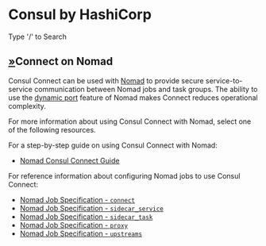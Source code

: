 # Consul by HashiCorp

Type '/' to Search

## [»](consul-by-hashicorp.md#connect-on-nomad)Connect on Nomad

Consul Connect can be used with [Nomad](https://www.nomadproject.io/) to provide secure service-to-service communication between Nomad jobs and task groups. The ability to use the [dynamic port](https://www.nomadproject.io/docs/job-specification/network#dynamic-ports) feature of Nomad makes Connect reduces operational complexity.

For more information about using Consul Connect with Nomad, select one of the following resources.

For a step-by-step guide on using Consul Connect with Nomad:

* [Nomad Consul Connect Guide](https://nomadproject.io/docs/integrations/consul-connect)

For reference information about configuring Nomad jobs to use Consul Connect:

* [Nomad Job Specification - `connect`](https://www.nomadproject.io/docs/job-specification/connect)
* [Nomad Job Specification - `sidecar_service`](https://www.nomadproject.io/docs/job-specification/sidecar_service)
* [Nomad Job Specification - `sidecar_task`](https://www.nomadproject.io/docs/job-specification/sidecar_task)
* [Nomad Job Specification - `proxy`](https://www.nomadproject.io/docs/job-specification/proxy)
* [Nomad Job Specification - `upstreams`](https://www.nomadproject.io/docs/job-specification/upstreams)

